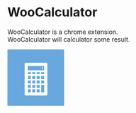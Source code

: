 WooCalculator
==================================

WooCalculator is a chrome extension.  
WooCalculator will calculator some result.

![](./icon128.png)
